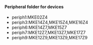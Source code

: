 #### Peripheral folder for devices
* periph1:MKE02Z4
* periph3:MKE14Z4,MKE15Z4,MKE16Z4
* periph6:MKE14Z7,MKE15Z7
* periph7:MKE12Z7,MKE13Z7,MKE17Z7
* periph9:MKE12Z9,MKE13Z9,MKE17Z9

